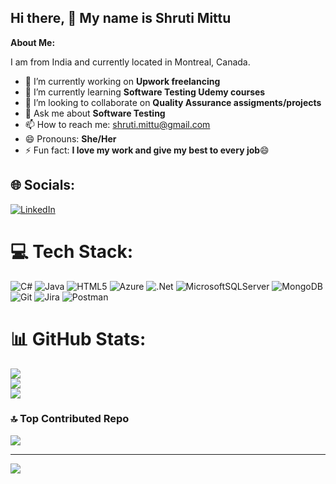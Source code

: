 ## Hi there, 👋 My name is Shruti Mittu

**About Me:**

I am from India and currently located in Montreal, Canada.

- 🔭 I’m currently working on **Upwork freelancing**
- 🌱 I’m currently learning **Software Testing Udemy courses**
- 👯 I’m looking to collaborate on **Quality Assurance assigments/projects**
- 💬 Ask me about **Software Testing** 
- 📫 How to reach me: shruti.mittu@gmail.com
- 😄 Pronouns: **She/Her**
- ⚡ Fun fact: **I love my work and give my best to every job**😄


## 🌐 Socials:
[![LinkedIn](https://img.shields.io/badge/LinkedIn-%230077B5.svg?logo=linkedin&logoColor=white)](https://linkedin.com/in/https://www.linkedin.com/in/shruti-mittu-a1793637/) 

# 💻 Tech Stack:
![C#](https://img.shields.io/badge/c%23-%23239120.svg?style=for-the-badge&logo=csharp&logoColor=white) ![Java](https://img.shields.io/badge/java-%23ED8B00.svg?style=for-the-badge&logo=openjdk&logoColor=white) ![HTML5](https://img.shields.io/badge/html5-%23E34F26.svg?style=for-the-badge&logo=html5&logoColor=white) ![Azure](https://img.shields.io/badge/azure-%230072C6.svg?style=for-the-badge&logo=microsoftazure&logoColor=white) ![.Net](https://img.shields.io/badge/.NET-5C2D91?style=for-the-badge&logo=.net&logoColor=white) ![MicrosoftSQLServer](https://img.shields.io/badge/Microsoft%20SQL%20Server-CC2927?style=for-the-badge&logo=microsoft%20sql%20server&logoColor=white) ![MongoDB](https://img.shields.io/badge/MongoDB-%234ea94b.svg?style=for-the-badge&logo=mongodb&logoColor=white) ![Git](https://img.shields.io/badge/git-%23F05033.svg?style=for-the-badge&logo=git&logoColor=white) ![Jira](https://img.shields.io/badge/jira-%230A0FFF.svg?style=for-the-badge&logo=jira&logoColor=white) ![Postman](https://img.shields.io/badge/Postman-FF6C37?style=for-the-badge&logo=postman&logoColor=white)
# 📊 GitHub Stats:
![](https://github-readme-stats.vercel.app/api?username=SMittu-2024&theme=dark&hide_border=false&include_all_commits=false&count_private=false)<br/>
![](https://github-readme-streak-stats.herokuapp.com/?user=SMittu-2024&theme=dark&hide_border=false)<br/>
![](https://github-readme-stats.vercel.app/api/top-langs/?username=SMittu-2024&theme=dark&hide_border=false&include_all_commits=false&count_private=false&layout=compact)

### 🔝 Top Contributed Repo
![](https://github-contributor-stats.vercel.app/api?username=SMittu-2024&limit=5&theme=dark&combine_all_yearly_contributions=true)

---
[![](https://visitcount.itsvg.in/api?id=SMittu-2024&icon=0&color=0)](https://visitcount.itsvg.in)
